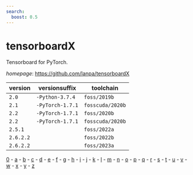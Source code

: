 ```yaml
---
search:
  boost: 0.5
---
```

# tensorboardX

Tensorboard for PyTorch.

*homepage*: <https://github.com/lanpa/tensorboardX>

version | versionsuffix | toolchain
--------|---------------|----------
``2.0`` | ``-Python-3.7.4`` | ``foss/2019b``
``2.1`` | ``-PyTorch-1.7.1`` | ``fosscuda/2020b``
``2.2`` | ``-PyTorch-1.7.1`` | ``foss/2020b``
``2.2`` | ``-PyTorch-1.7.1`` | ``fosscuda/2020b``
``2.5.1`` |  | ``foss/2022a``
``2.6.2.2`` |  | ``foss/2022b``
``2.6.2.2`` |  | ``foss/2023a``

[0](../0/index.md) - [a](../a/index.md) - [b](../b/index.md) - [c](../c/index.md) - [d](../d/index.md) - [e](../e/index.md) - [f](../f/index.md) - [g](../g/index.md) - [h](../h/index.md) - [i](../i/index.md) - [j](../j/index.md) - [k](../k/index.md) - [l](../l/index.md) - [m](../m/index.md) - [n](../n/index.md) - [o](../o/index.md) - [p](../p/index.md) - [q](../q/index.md) - [r](../r/index.md) - [s](../s/index.md) - [t](../t/index.md) - [u](../u/index.md) - [v](../v/index.md) - [w](../w/index.md) - [x](../x/index.md) - [y](../y/index.md) - [z](../z/index.md)

